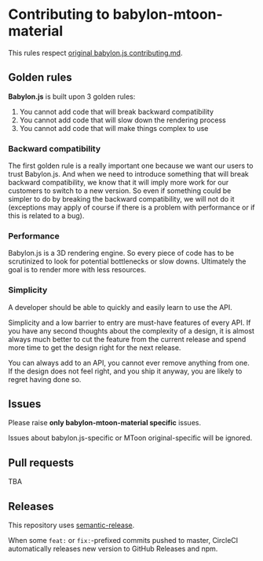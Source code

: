 # Contributing to babylon-mtoon-material

This rules respect [original babylon.js contributing.md](https://github.com/BabylonJS/Babylon.js/blob/master/contributing.md).

## Golden rules

**Babylon.js** is built upon 3 golden rules:

1. You cannot add code that will break backward compatibility
2. You cannot add code that will slow down the rendering process
3. You cannot add code that will make things complex to use

### Backward compatibility

The first golden rule is a really important one because we want our users to trust Babylon.js. And when we need to introduce something that will break backward compatibility, we know that it will imply more work for our customers to switch to a new version. So even if something could be simpler to do by breaking the backward compatibility, we will not do it (exceptions may apply of course if there is a problem with performance or if this is related to a bug).

### Performance

Babylon.js is a 3D rendering engine. So every piece of code has to be scrutinized to look for potential bottlenecks or slow downs. Ultimately the goal is to render more with less resources.

### Simplicity

A developer should be able to quickly and easily learn to use the API.

Simplicity and a low barrier to entry are must-have features of every API. If you have any second thoughts about the complexity of a design, it is almost always much better to cut the feature from the current release and spend more time to get the design right for the next release.

You can always add to an API, you cannot ever remove anything from one. If the design does not feel right, and you ship it anyway, you are likely to regret having done so.

## Issues

Please raise **only babylon-mtoon-material specific** issues.

Issues about babylon.js-specific or MToon original-specific will be ignored.

## Pull requests

TBA

## Releases

This repository uses [semantic-release](https://semantic-release.gitbook.io/semantic-release/).

When some `feat:` or `fix:`-prefixed commits pushed to master, CircleCI automatically releases new version to GitHub Releases and npm.
